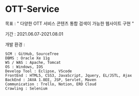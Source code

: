 # OTT-Service

목표 : " 다양한 OTT 서비스 콘텐츠 통합 검색이 가능한 웹사이트 구현 "

기간 : 2021.06.07-2021.08.01

개발 환경 :

    SCM : GitHub, SourceTree
    DBMS : Oracle Xe 11g
    WS / WAS : Apache, Tomcat
    OS : Windows, IOS
    Develop Tool : Eclipse, VScode
    FrontEnd : HTML5, CSS3, JavaScript, Jquery, EL/JSTL, Ajax
    BackEnd : JAVA 1.8EE, JSP, Servlet, Maven
    Communication : Trello, Notion, ERD Cloud
    Crawling : Selenium
